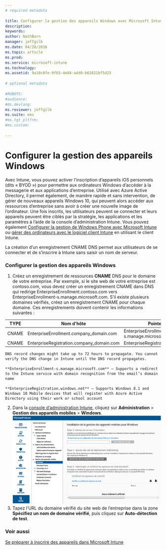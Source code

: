 ```yaml
---
# required metadata

title: Configurer la gestion des appareils Windows avec Microsoft Intune | Microsoft Intune
description:
keywords:
author: NathBarn
manager: jeffgilb
ms.date: 04/28/2016
ms.topic: article
ms.prod:
ms.service: microsoft-intune
ms.technology:
ms.assetid: 9a18c0fe-9f03-4e84-a4d0-b63821bf5d25

# optional metadata

#ROBOTS:
#audience:
#ms.devlang:
ms.reviewer: jeffgilb
ms.suite: ems
#ms.tgt_pltfrm:
#ms.custom:

---
```


# Configurer la gestion des appareils Windows
Avec Intune, vous pouvez activer l’inscription d’appareils iOS personnels (dits « BYOD ») pour permettre aux ordinateurs Windows d’accéder à la messagerie et aux applications d’entreprise. Utilisé avec Azure Active Directory, il permet également, de manière rapide et sans intervention, de gérer de nouveaux appareils Windows 10, qui peuvent alors accéder aux ressources d’entreprise sans avoir à créer une nouvelle image de l’ordinateur. Une fois inscrits, les utilisateurs peuvent se connecter et leurs appareils peuvent être ciblés par la stratégie, les applications et les paramètres à l’aide de la console d’administration Intune. Vous pouvez également [Configurer la gestion de Windows Phone avec Microsoft Intune](set-up-windows-phone-management-with-microsoft-intune.md) ou [gérer des ordinateurs avec le logiciel client Intune](manage-windows-pcs-with-microsoft-intune.md) en utilisant le client Intune.

La création d’un enregistrement CNAME DNS permet aux utilisateurs de se connecter et de s’inscrire à Intune sans saisir un nom de serveur.

### Configurer la gestion des appareils Windows

  1.  Créez un enregistrement de ressources **CNAME** DNS pour le domaine de votre entreprise. Par exemple, si le site web de votre entreprise est contoso.com, vous devez créer un enregistrement CNAME dans DNS qui redirige EnterpriseEnrollment.contoso.com vers EnterpriseEnrollment-s.manage.microsoft.com. S’il existe plusieurs domaines vérifiés, créez un enregistrement CNAME pour chaque domaine. Ces enregistrements doivent contenir les informations suivantes :

  |TYPE|Nom d'hôte|Pointe vers|TTL|
  |--------|-------------|-------------|-------|
  |CNAME|EnterpriseEnrollment.company_domain.com|EnterpriseEnrollment-s.manage.microsoft.com |1 heure|
  |CNAME|EnterpriseRegistration.company_domain.com|EnterpriseRegistration.windows.net|1 heure|

    DNS record changes might take up to 72 hours to propagate. You cannot verify the DNS change in Intune until the DNS record propagates.

    **EnterpriseEnrollment-s.manage.microsoft.com** – Supports a redirect to the Intune service with domain recognition from the email’s domain name

    **EnterpriseRegistration.windows.net** – Supports Windows 8.1 and Windows 10 Mobile devices that will register with Azure Active Directory using their work or school account

  2.  Dans la [console d’administration Intune](http://manage.microsoft.com), cliquez sur **Administration** &gt; **Gestion des appareils mobiles** &gt; **Windows**.
  ![Boîte de dialogue Gestion des appareils Windows](../media/enroll-intune-winenr.png)
  3.  Tapez l’URL du domaine vérifié du site web de l’entreprise dans la zone **Spécifiez un nom de domaine vérifié**, puis cliquez sur **Auto-détection de test**.

### Voir aussi
[Se préparer à inscrire des appareils dans Microsoft Intune](get-ready-to-enroll-devices-in-microsoft-intune.md)


<!--HONumber=May16_HO1-->


